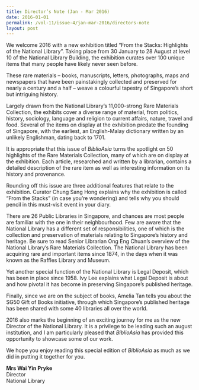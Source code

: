 ```yaml
---
title: Director’s Note (Jan - Mar 2016)
date: 2016-01-01
permalink: /vol-11/issue-4/jan-mar-2016/directors-note
layout: post
---
```

We welcome 2016 with a new exhibition titled “From the Stacks: Highlights of the National Library”. Taking place from 30 January to 28 August at level 10 of the National Library Building, the exhibition curates over 100 unique items that many people have likely never seen before.

These rare materials – books, manuscripts, letters, photographs, maps and newspapers that have been painstakingly collected and preserved for nearly a century and a half – weave a colourful tapestry of Singapore’s short but intriguing history.

Largely drawn from the National Library’s 11,000-strong Rare Materials Collection, the exhibits cover a diverse range of material, from politics, history, sociology, language and religion to current affairs, nature, travel and food. Several of the items on display at the exhibition predate the founding of Singapore, with the earliest, an English-Malay dictionary written by an unlikely Englishman, dating back to 1701. 

It is appropriate that this issue of *BiblioAsia* turns the spotlight on 50 highlights of the Rare Materials Collection, many of which are on display at the exhibition. Each article, researched and written by a librarian, contains a detailed description of the rare item as well as interesting information on its history and provenance.

Rounding off this issue are three additional features that relate to the exhibition. Curator Chung Sang Hong explains why the exhibition is called “From the Stacks” (in case you’re wondering) and tells why you should pencil in this must-visit event in your diary.

There are 26 Public Libraries in Singapore, and chances are most people are familiar with the one in their neighbourhood. Few are aware that the National Library has a different set of responsibilities, one of which is the collection and preservation of materials relating to Singapore’s history and heritage. Be sure to read Senior Librarian Ong Eng Chuan’s overview of the National Library’s Rare Materials Collection. The National Library has been acquiring rare and important items since 1874, in the days when it was known as the Raffles Library and Museum.

Yet another special function of the National Library is Legal Deposit, which has been in place since 1958. Ivy Lee explains what Legal Deposit is about and how pivotal it has become in preserving Singapore’s published heritage.

Finally, since we are on the subject of books, Amelia Tan tells you about the SG50 Gift of Books initiative, through which Singapore’s published heritage has been shared with some 40 libraries all over the world. 

2016 also marks the beginning of an exciting journey for me as the new Director of the National Library. It is a privilege to be leading such an august institution, and I am particularly pleased that *BiblioAsia* has provided this opportunity to showcase some of our work.

We hope you enjoy reading this special edition of *BiblioAsia* as much as we did in putting it together for you.

<b>Mrs Wai Yin Pryke</b><br>
Director<br>
National Library